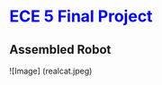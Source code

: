 # <span style="color:blue">ECE 5 Final Project</span>

## Assembled Robot 

![Image] (realcat.jpeg) 
